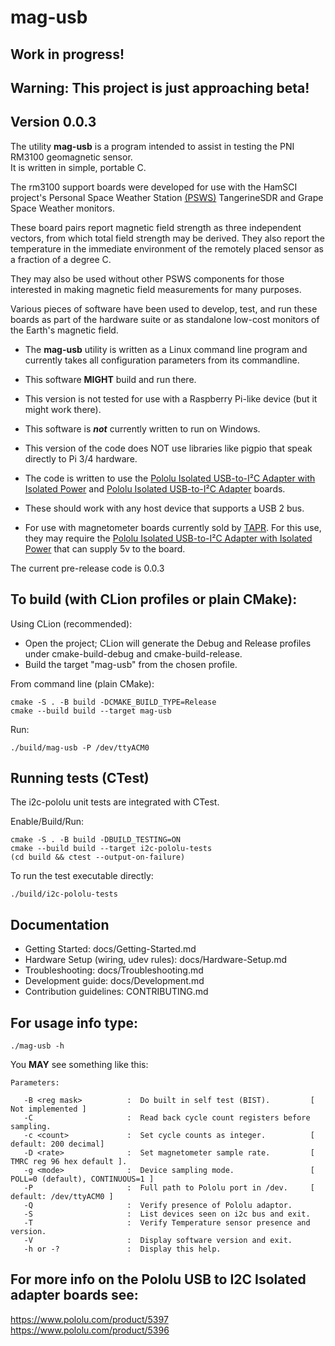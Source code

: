 # mag-usb
## Work in progress!
## Warning: This project is just approaching beta!

## Version 0.0.3

The utility **mag-usb** is a program intended to assist in testing the PNI RM3100 geomagnetic sensor.  
It is written in simple, portable C.

The rm3100 support boards were developed for use with the HamSCI project's Personal Space Weather Station [(PSWS)](https://hamsci.org/) TangerineSDR and Grape Space Weather monitors.  

These board pairs report magnetic field strength as three independent vectors, from which total field strength may be derived.  They also report the temperature in the immediate environment of the remotely placed sensor as a fraction of a degree C. 

They may also be used without other PSWS components for those interested in making magnetic field measurements for many purposes.  

Various pieces of software have been used to develop, test, and run these boards as part of the hardware suite or as standalone low-cost monitors of the Earth's magnetic field.

* The **mag-usb** utility is written as a Linux command line program and currently takes all configuration parameters from its commandline.

* This software **MIGHT** build and run there.

* This version is not tested for use with a Raspberry Pi-like device (but it might work there). 

* This software is **_not_** currently written to run on Windows. 

* This version of the code does NOT use libraries like pigpio that speak directly to Pi 3/4 hardware. 

* The code is written to use the [Pololu Isolated USB-to-I²C Adapter with Isolated Power](https://www.pololu.com/product/5397) and [Pololu Isolated USB-to-I²C Adapter](https://www.pololu.com/product/5396) boards.

* These should work with any host device that supports a USB 2 bus. 

* For use with magnetometer boards currently sold by [TAPR](https://tapr.org/product/tangerine-sdr-magnetometer/). For this use, they may require the [Pololu Isolated USB-to-I²C Adapter with Isolated Power](https://www.pololu.com/product/5397) that can supply 5v to the board.
 
The current pre-release code is 0.0.3

## To build (with CLion profiles or plain CMake):

Using CLion (recommended):
- Open the project; CLion will generate the Debug and Release profiles under cmake-build-debug and cmake-build-release.
- Build the target "mag-usb" from the chosen profile.

From command line (plain CMake):

    cmake -S . -B build -DCMAKE_BUILD_TYPE=Release
    cmake --build build --target mag-usb

Run:

    ./build/mag-usb -P /dev/ttyACM0

## Running tests (CTest)

The i2c-pololu unit tests are integrated with CTest.

Enable/Build/Run:

    cmake -S . -B build -DBUILD_TESTING=ON
    cmake --build build --target i2c-pololu-tests
    (cd build && ctest --output-on-failure)

To run the test executable directly:

    ./build/i2c-pololu-tests

## Documentation

- Getting Started: docs/Getting-Started.md
- Hardware Setup (wiring, udev rules): docs/Hardware-Setup.md
- Troubleshooting: docs/Troubleshooting.md
- Development guide: docs/Development.md
- Contribution guidelines: CONTRIBUTING.md

## For usage info type:

    ./mag-usb -h

You **MAY** see something like this:
```
Parameters:

   -B <reg mask>          :  Do built in self test (BIST).         [ Not implemented ]
   -C                     :  Read back cycle count registers before sampling.
   -c <count>             :  Set cycle counts as integer.          [ default: 200 decimal]
   -D <rate>              :  Set magnetometer sample rate.         [ TMRC reg 96 hex default ].
   -g <mode>              :  Device sampling mode.                 [ POLL=0 (default), CONTINUOUS=1 ]
   -P                     :  Full path to Pololu port in /dev.     [ default: /dev/ttyACM0 ]
   -Q                     :  Verify presence of Pololu adaptor.
   -S                     :  List devices seen on i2c bus and exit.
   -T                     :  Verify Temperature sensor presence and version.
   -V                     :  Display software version and exit.
   -h or -?               :  Display this help.

```
 
## For more info on the Pololu USB to I2C Isolated adapter boards see:
https://www.pololu.com/product/5397
https://www.pololu.com/product/5396



